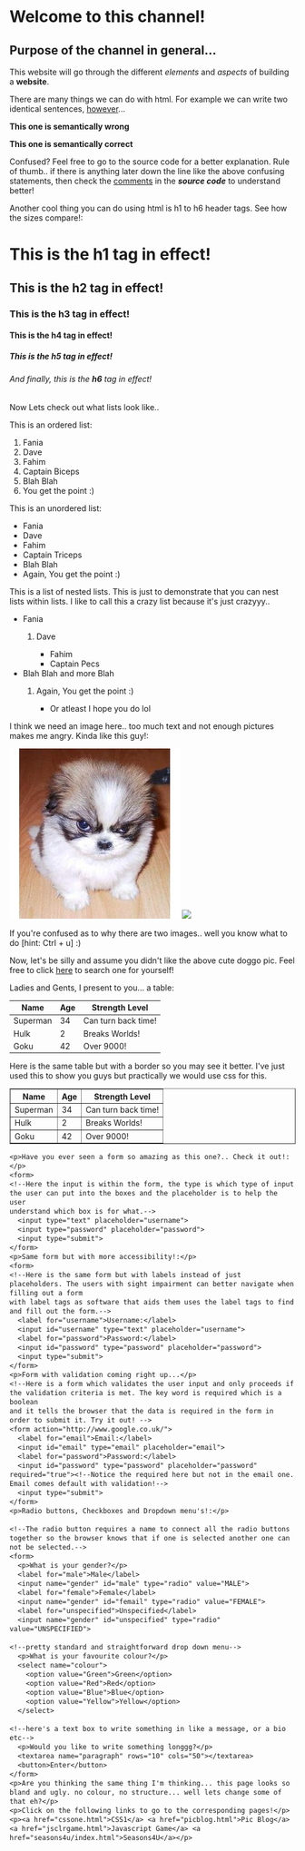 <!DOCTYPE html>
<html>
  <head>
    <!--Here is a title of the website. Quite straightforward, this appears in the tab at the top of the page.-->
    <title>Web Dev!</title>
  </head>
  <body>
    <!--Some header tags used <h1> and <h2>. They both have different sizes in the browser-->
    <h1>Welcome to this channel!</h1>
    <h2>Purpose of the channel in general...</h2>
    <!--The <p> tag is used here to make paragraphs. This helps when working with different text, later in css-->
    <!--Noticed how I've used two additional tags within the <p> tags? <em> is basically to put emphasis on something by making it italic-->
    <p>This website will go through the different <em>elements</em> and <em>aspects</em> of building a <strong>website</strong>.</p>
    <!--Here I've underlined the word however using the <u> tag-->
    <p>There are many things we can do with html. For example we can write two identical sentences, <u>however</u>...</p>
    <!--<b> tag was used before but this is not used anymore and has been replaced-->
    <p><b>This one is semantically wrong</b></p>
    <!--<strong> tag is now the correct way of writing words in bold/strong text-->
    <p><strong>This one is semantically correct</strong></p>
    <p> Confused? Feel free to go to the source code for a better explanation. Rule of thumb.. if there is anything later down the line like the above confusing 
       statements, then check the <u>comments</u> in the <strong><em>source code</em></strong> to understand better!
    <p>
    <p>Another cool thing you can do using html is h1 to h6 header tags. See how the sizes compare!:</p>
    <h1>This is the <strong>h1</strong> tag in effect!</h1>
    <h2>This is the <strong>h2</strong> tag in effect!</h2>
    <h3>This is the <strong>h3</strong> tag in effect!</h3>
    <h4>This is the <strong>h4</strong> tag in effect!</h4>
    <h5>This is the <strong>h5</strong> tag in effect!</h5>
    <h6>And finally, this is the <strong>h6</strong> tag in effect!</h6>
    <p>Now Lets check out what lists look like..</p>
    <p>This is an ordered list: </p>
    <ol>
      <li>Fania</li>
      <li>Dave</li>
      <li>Fahim</li>
      <li>Captain Biceps</li>
      <li>Blah Blah</li>
      <li>You get the point :)</li>
    </ol>
    <p>This is an unordered list: </p>
    <ul>
      <li>Fania</li>
      <li>Dave</li>
      <li>Fahim</li>
      <li>Captain Triceps</li>
      <li>Blah Blah</li>
      <li>Again, You get the point :)</li>
    </ul>
    <p>This is a list of nested lists. This is just to demonstrate that you can nest lists within lists. I like to call this a crazy list because it's just crazyyy..</p>
    <!--Here we have an unordered list within which resides 2 ordered list, and in those nest a further 2 unordered lists. Crazy or what!-->
    <ul>
      <li>Fania</li>
        <ol>
          <li>Dave</li>
            <ul>
              <li>Fahim</li>
              <li>Captain Pecs</li>
            </ul>
        </ol>
        <li>Blah Blah and more Blah</li>
        <ol>
          <li>Again, You get the point :)</li>
            <ul>
              <li>Or atleast I hope you do lol</li>
            </ul>
        </ol>
    </ul>
    <p>I think we need an image here.. too much text and not enough pictures makes me angry. Kinda like this guy!: </p>
    <!--Notice how the following image tag doesn't need a closing tag.. cool eh?-->
    <!--The first source[src] is a jpg file residing in the folder and the other one is a link from the image which is hosted on a server and available on the internet
        That's the difference between the two images!-->
    <img src="angrydoggo.jpg">
    <img src="https://www.polyvore.com/cgi/img-thing?.out=jpg&size=l&tid=12660460">
    <p>If you're confused as to why there are two images.. well you know what to do [hint: Ctrl + u] :)</p>
    <!--I've just added a link to google here and wrapped the word 'here' in the tags to make it the link.-->
    <p>Now, let's be silly and assume you didn't like the above cute doggo pic. Feel free to click <a href="https://www.google.co.uk/">here</a> to search one for yourself!</p>
    <p>Ladies and Gents, I present to you... a table:</p>
    <table>
      <thead>
        <th>Name</th>
        <th>Age</th>
        <th>Strength Level</th>
      </thead>
        <tbody>
          <tr>
            <td>Superman</td>
            <td>34</td>
            <td>Can turn back time!</td>
          </tr>
          <tr>
            <td>Hulk</td>
            <td>2</td>
            <td>Breaks Worlds!</td>
          </tr>
          <tr>
            <td>Goku</td>
            <td>42</td>
            <td>Over 9000!</td>
          </tr>
        </tbody>
    </table>
    <p>Here is the same table but with a border so you may see it better. I've just used this to show you guys but practically we would use css for this.</p>
    <!--It's bad practice to use the border tag here as all aesthetics should primarily be done using CSS, it's just for example purposes to show the 
       table a bit better-->
    <table border="1">
      <thead>
        <th>Name</th>
        <th>Age</th>
        <th>Strength Level</th>
      </thead>
      <tbody>
        <tr>
          <td>Superman</td>
          <td>34</td>
          <td>Can turn back time!</td>
        </tr>
        <tr>
          <td>Hulk</td>
          <td>2</td>
          <td>Breaks Worlds!</td>
        </tr>
        <tr>
          <td>Goku</td>
          <td>42</td>
          <td>Over 9000!</td>
        </tr>
      </tbody>
    </table>
	
	<p>Have you ever seen a form so amazing as this one?.. Check it out!:</p>
	<form>
	<!--Here the input is within the form, the type is which type of input the user can put into the boxes and the placeholder is to help the user 
	understand which box is for what.-->
	  <input type="text" placeholder="username">
	  <input type="password" placeholder="password">
	  <input type="submit">
	</form>
	<p>Same form but with more accessibility!:</p>
	<form>
	<!--Here is the same form but with labels instead of just placeholders. The users with sight impairment can better navigate when filling out a form
	with label tags as software that aids them uses the label tags to find and fill out the form.-->
	  <label for="username">Username:</label>
	  <input id="username" type="text" placeholder="username">
	  <label for="password">Password:</label>
	  <input id="password" type="password" placeholder="password">
	  <input type="submit">
	</form>
	<p>Form with validation coming right up...</p>
	<!--Here is a form which validates the user input and only proceeds if the validation criteria is met. The key word is required which is a boolean 
	and it tells the browser that the data is required in the form in order to submit it. Try it out! -->
	<form action="http://www.google.co.uk/">
	  <label for="email">Email:</label>
	  <input id="email" type="email" placeholder="email">
	  <label for="password">Password:</label>
	  <input id="password" type="password" placeholder="password" required="true"><!--Notice the required here but not in the email one. Email comes default with validation!-->
	  <input type="submit">
	</form>
	<p>Radio buttons, Checkboxes and Dropdown menu's!:</p>
	
	<!--The radio button requires a name to connect all the radio buttons together so the browser knows that if one is selected another one can not be selected.-->
	<form>
	  <p>What is your gender?</p>
	  <label for="male">Male</label>
	  <input name="gender" id="male" type="radio" value="MALE">
	  <label for="female">Female</label>
	  <input name="gender" id="femail" type="radio" value="FEMALE">
	  <label for="unspecified">Unspecified</label>
	  <input name="gender" id="unspecified" type="radio" value="UNSPECIFIED">
	
	<!--pretty standard and straightforward drop down menu-->  
	  <p>What is your favourite colour?</p>
	  <select name="colour">
	    <option value="Green">Green</option>
		<option value="Red">Red</option>
		<option value="Blue">Blue</option>
		<option value="Yellow">Yellow</option>
	  </select>	  
	
	<!--here's a text box to write something in like a message, or a bio etc-->  
	  <p>Would you like to write something longgg?</p>
	  <textarea name="paragraph" rows="10" cols="50"></textarea>
	  <button>Enter</button>
	</form>
	<p>Are you thinking the same thing I'm thinking... this page looks so bland and ugly. no colour, no structure... well lets change some of that eh?</p>
	<p>Click on the following links to go to the corresponding pages!</p>
	<p><a href="cssone.html">CSS1</a> <a href="picblog.html">Pic Blog</a> <a href="jsclrgame.html">Javascript Game</a> <a href="seasons4u/index.html">Seasons4U</a></p>
  </body>
</html>
